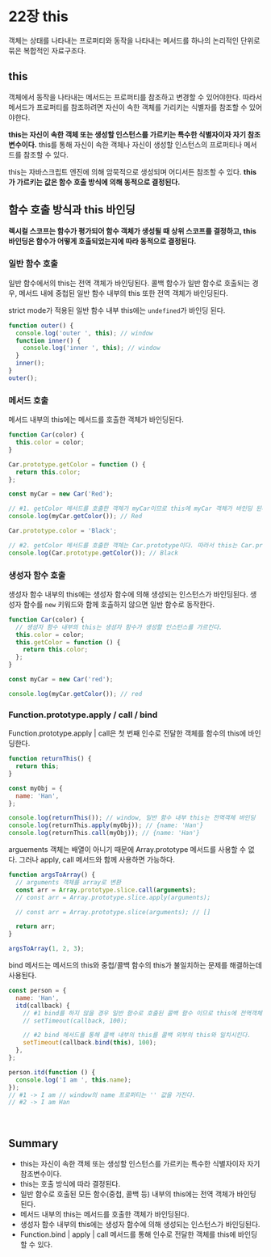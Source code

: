 # 22장 this

객체는 상태를 나타내는 프로퍼티와 동작을 나타내는 메서드를 하나의 논리적인 단위로 묶은 복합적인 자료구조다.

## this

객체에서 동작을 나타내는 메서드는 프로퍼티를 참조하고 변경할 수 있어야한다. 따라서 메서드가 프로퍼티를 참조하려면 자신이 속한 객체를 가리키는 식별자를 참조할 수 있어야한다.

**this는 자신이 속한 객체 또는 생성할 인스턴스를 가르키는 특수한 식별자이자 자기 참조변수이다.** this를 통해 자신이 속한 객체나 자신이 생성할 인스턴스의 프로퍼티나 메서드를 참조할 수 있다.

this는 자바스크립트 엔진에 의해 암묵적으로 생성되며 어디서든 참조할 수 있다. **this가 가르키는 값은 함수 호출 방식에 의해 동적으로 결정된다.**

## 함수 호출 방식과 this 바인딩

**렉시컬 스코프는 함수가 평가되어 함수 객체가 생성될 때 상위 스코프를 결정하고, this 바인딩은 함수가 어떻게 호출되었는지에 따라 동적으로 결정된다.**

### 일반 함수 호출

일반 함수에서의 this는 전역 객체가 바인딩된다. 콜백 함수가 일반 함수로 호출되는 경우, 메서드 내에 중첩된 일반 함수 내부의 this 또한 전역 객체가 바인딩된다.

strict mode가 적용된 일반 함수 내부 this에는 `undefined`가 바인딩 된다.

```js
function outer() {
  console.log('outer ', this); // window
  function inner() {
    console.log('inner ', this); // window
  }
  inner();
}
outer();
```

### 메서드 호출

메서드 내부의 this에는 메서드를 호출한 객체가 바인딩된다.

```js
function Car(color) {
  this.color = color;
}

Car.prototype.getColor = function () {
  return this.color;
};

const myCar = new Car('Red');

// #1. getColor 메서드를 호출한 객체가 myCar이므로 this에 myCar 객체가 바인딩 된다.
console.log(myCar.getColor()); // Red

Car.prototype.color = 'Black';

// #2. getColor 메서드를 호출한 객체는 Car.prototype이다. 따라서 this는 Car.prototype를 가르킨다.
console.log(Car.prototype.getColor()); // Black
```

### 생성자 함수 호출

생성자 함수 내부의 this에는 생성자 함수에 의해 생성되는 인스턴스가 바인딩된다. 생성자 함수를 `new` 키워드와 함께 호출하지 않으면 일반 함수로 동작한다.

```js
function Car(color) {
  // 생성자 함수 내부의 this는 생성자 함수가 생성할 인스턴스를 가르킨다.
  this.color = color;
  this.getColor = function () {
    return this.color;
  };
}

const myCar = new Car('red');

console.log(myCar.getColor()); // red
```

### Function.prototype.apply / call / bind

Function.prototype.apply | call은 첫 번째 인수로 전달한 객체를 함수의 this에 바인딩한다.

```js
function returnThis() {
  return this;
}

const myObj = {
  name: 'Han',
};

console.log(returnThis()); // window, 일반 함수 내부 this는 전역객체 바인딩
console.log(returnThis.apply(myObj)); // {name: 'Han'}
console.log(returnThis.call(myObj)); // {name: 'Han'}
```

arguements 객체는 배열이 아니기 때문에 Array.prototype 메서드를 사용할 수 없다. 그러나 apply, call 메서드와 함께 사용하면 가능하다.

```js
function argsToArray() {
  // arguments 객체를 array로 변환
  const arr = Array.prototype.slice.call(arguments);
  // const arr = Array.prototype.slice.apply(arguments);

  // const arr = Array.prototype.slice(arguments); // []

  return arr;
}

argsToArray(1, 2, 3);
```

bind 메서드는 메서드의 this와 중첩/콜백 함수의 this가 불일치하는 문제를 해결하는데 사용된다.

```js
const person = {
  name: 'Han',
  itd(callback) {
    // #1 bind를 하지 않을 경우 일반 함수로 호출된 콜백 함수 이므로 this에 전역객체인 window가 바인딩된다.
    // setTimeout(callback, 100);

    // #2 bind 메서드를 통해 콜백 내부의 this를 콜백 외부의 this와 일치시킨다.
    setTimeout(callback.bind(this), 100);
  },
};

person.itd(function () {
  console.log('I am ', this.name);
});
// #1 -> I am // window의 name 프로퍼티는 '' 값을 가진다.
// #2 -> I am Han
```

<br>

## Summary

- this는 자신이 속한 객체 또는 생성할 인스턴스를 가르키는 특수한 식별자이자 자기 참조변수이다.
- this는 호출 방식에 따라 결정된다.
- 일반 함수로 호출된 모든 함수(중첩, 콜백 등) 내부의 this에는 전역 객체가 바인딩된다.
- 메서드 내부의 this는 메서드를 호출한 객체가 바인딩된다.
- 생성자 함수 내부의 this에는 생성자 함수에 의해 생성되는 인스턴스가 바인딩된다.
- Function.bind | apply | call 메서드를 통해 인수로 전달한 객체를 this에 바인딩 할 수 있다.
